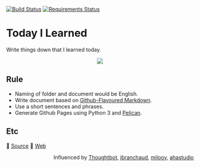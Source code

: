 [![Build Status](https://travis-ci.org/channprj/TIL.svg?branch=master)](https://travis-ci.org/channprj/TIL)
[![Requirements Status](https://requires.io/github/channprj/til.chann.kr-source/requirements.svg?branch=master)](https://requires.io/github/channprj/til.chann.kr-source/requirements/?branch=master)
# Today I Learned
Write things down that I learned today.

<p align="center">
<img src="https://cloud.githubusercontent.com/assets/1831308/13661643/e25fc4bc-e6d7-11e5-8a54-87eb071b2e5c.jpg">
</p>




## Rule
* Naming of folder and document would be English.
* Write document based on [Github-Flavoured Markdown](https://guides.github.com/features/mastering-markdown/).
* Use a short sentences and phrases.
* Generate Github Pages using Python 3 and [Pelican](https://github.com/getpelican/pelican).



## Etc
:electric_plug: [Source](https://github.com/channprj/til.chann.kr-source)
:memo: [Web](https://til.chann.kr)



<p align="right">
Influenced by <a href="https://github.com/thoughtbot/til">Thoughtbot</a>, <a href="https://github.com/jbranchaud/til">jbranchaud</a>, <a href="https://github.com/milooy/TIL">milooy</a>, <a href="https://github.com/ahastudio/til">ahastudio</a>
</p>

